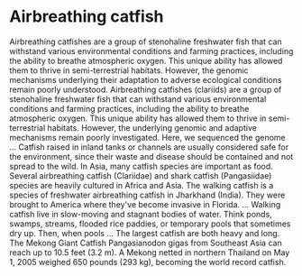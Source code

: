 # Airbreathing catfish
Airbreathing catfishes are a group of stenohaline freshwater fish that can withstand various environmental conditions and farming practices, including the ability to breathe atmospheric oxygen. This unique ability has allowed them to thrive in semi-terrestrial habitats. However, the genomic mechanisms underlying their adaptation to adverse ecological conditions remain poorly understood. Airbreathing catfishes (clariids) are a group of stenohaline freshwater fish that can withstand various environmental conditions and farming practices, including the ability to breathe atmospheric oxygen. This unique ability has allowed them to thrive in semi-terrestrial habitats. However, the underlying genomic and adaptive mechanisms remain poorly investigated. Here, we sequenced the genome ... Catfish raised in inland tanks or channels are usually considered safe for the environment, since their waste and disease should be contained and not spread to the wild. In Asia, many catfish species are important as food. Several airbreathing catfish (Clariidae) and shark catfish (Pangasiidae) species are heavily cultured in Africa and Asia. The walking catfish is a species of freshwater airbreathing catfish in Jharkhand (India). They were brought to America where they've become invasive in Florida. ... Walking catfish live in slow-moving and stagnant bodies of water. Think ponds, swamps, streams, flooded rice paddies, or temporary pools that sometimes dry up. Then, when pools ... The largest catfish are both heavy and long. The Mekong Giant Catfish Pangasianodon gigas from Southeast Asia can reach up to 10.5 feet (3.2 m). A Mekong netted in northern Thailand on May 1, 2005 weighed 650 pounds (293 kg), becoming the world record catfish.